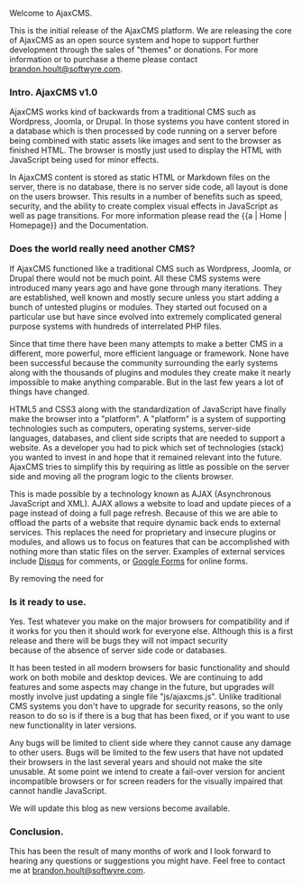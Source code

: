 Welcome to AjaxCMS.

This is the initial release of the AjaxCMS platform.  We are releasing the core of AjaxCMS as an open source system and hope to support further development through the sales of "themes" or donations.  For more
information or to purchase a theme please contact <brandon.hoult@softwyre.com>.

### Intro.  AjaxCMS v1.0
AjaxCMS works kind of backwards from a traditional CMS such as Wordpress, Joomla, or Drupal.  In those systems you have content stored in a database which is then processed by code running on a server before
being combined with static assets like images and sent to the browser as finished HTML.  The browser is mostly just used to display the HTML with JavaScript being used for minor effects.

In AjaxCMS content is stored as static HTML or Markdown files on the server, there is no database, there is no server side code, all layout is done on the users browser.  This results in a number of benefits 
such as speed, security, and the ability to create complex visual effects in JavaScript as well as page transitions.  For more information please read the {{a | Home | Homepage}} and the Documentation.

### Does the world really need another CMS?
If AjaxCMS functioned like a traditional CMS such as Wordpress, Joomla, or Drupal there would not be much point.  All these CMS systems were introduced many years ago and have gone through many iterations.  They are 
established, well known and mostly secure unless you start adding a bunch of untested plugins or modules.  They started out focused on a particular use but have since evolved into extremely complicated general purpose 
systems with hundreds of interrelated PHP files.  

Since that time there have been many attempts to make a better CMS in a different, more powerful, more efficient language or framework. None have been successful because the community surrounding the early systems 
along with the thousands of plugins and modules they create make it nearly impossible to make anything comparable.  But in the last few years a lot of things have changed.

HTML5 and CSS3 along with the standardization of JavaScript have finally make the browser into a "platform".  A "platform" is a system of supporting technologies such as computers, operating systems, server-side languages,
databases, and client side scripts that are needed to support a website.  As a developer you had to pick which set of technologies (stack) you wanted to invest in and hope that it remained relevant into the future.
AjaxCMS tries to simplify this by requiring as little as possible on the server side and moving all the program logic to the clients browser.

This is made possible by a technology known as AJAX (Asynchronous JavaScript and XML).  AJAX allows a website to load and update pieces of a page instead of doing a full page refresh.  Because of this we are able to 
offload the parts of a website that require dynamic back ends to external services.  This replaces the need for proprietary and insecure plugins or modules, and allows us to focus on features that can be accomplished
with nothing more than static files on the server. Examples of external services include [Disqus](https://disqus.com/) for comments, or [Google Forms](https://forms.google.com) for online forms.

By removing the need for 

### Is it ready to use.
Yes.  Test whatever you make on the major browsers for compatibility and if it works for you then it should work for everyone else.  Although this is a first release and there will be bugs they will not impact security  
because of the absence of server side code or databases.

It has been tested in all modern browsers for basic functionality and should work on both mobile and desktop devices.  We are continuing to add features and some aspects may change in the future, but upgrades will mostly
involve just updating a single file "js/ajaxcms.js".  Unlike traditional CMS systems you don't have to upgrade for security reasons, so the only reason to do so is if there is a bug that has been fixed, or if you want 
to use new functionality in later versions.

Any bugs will be limited to client side where they cannot cause any damage to other users.  Bugs will be limited to the few users that have not updated their browsers in the last several years and should not make the site
unusable.  At some point we intend to create a fail-over version for ancient incompatible browsers or for screen readers for the visually impaired that cannot handle JavaScript.

We will update this blog as new versions become available.

### Conclusion.

This has been the result of many months of work and I look forward to hearing any questions or suggestions you might have.  Feel free to contact me at <brandon.hoult@softwyre.com>.

<div id="disqus_thread"></div>
<script>
// Disqus
var disqus_config = function () {
    this.page.url = window.location.pathname;  // Replace PAGE_URL with your page's canonical URL variable
    this.page.identifier = ajaxcms_page_id; // Replace PAGE_IDENTIFIER with your page's unique identifier variable
};

(function() { // DON'T EDIT BELOW THIS LINE
    var d = document, s = d.createElement('script');
    s.src = '//ajaxcms-org.disqus.com/embed.js';
    s.setAttribute('data-timestamp', +new Date());
    (d.head || d.body).appendChild(s);
})();
</script>
